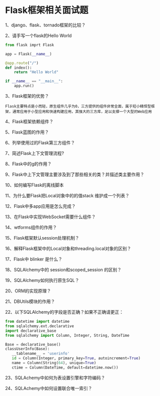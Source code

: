 # Flask框架相关面试题



1、django、flask、tornado框架的比较？

2、请手写一个flask的Hello World

```python
from flask imprt Flask

app = Flask(__name__)

@app.route("/")
def index():
    return "Hello World"

if __name__ == "__main__":
    app.run()
```



3、Flask框架的优势？
```
Flask主要特点是小而轻，原生组件几乎为0，三方提供的组件非常全面，属于短小精悍型框架，通常应用于小型应用和快速构建应用，其强大的三方库，足以支撑一个大型的Web应用
```


4、Flask框架依赖组件？

5、Flask蓝图的作用？

6、列举使用过的Flask第三方组件？

7、简述Flask上下文管理流程?

8、Flask中的g的作用？

9、Flask中上下文管理主要涉及到了那些相关的类？并描述类主要作用？

10、如何编写Flask的离线脚本

11、为什么要Flask把Local对象中的的值stack 维护成一个列表？

12、Flask中多app应用是怎么完成？

13、在Flask中实现WebSocket需要什么组件？

14、wtforms组件的作用？

15、Flask框架默认session处理机制？

16、解释Flask框架中的Local对象和threading.local对象的区别？

17、Flask中 blinker 是什么？

18、SQLAlchemy中的 session和scoped_session 的区别？

19、SQLAlchemy如何执行原生SQL？

20、ORM的实现原理？

21、DBUtils模块的作用？

22、以下SQLAlchemy的字段是否正确？如果不正确请更正：

```python
from datetime import datetime
from sqlalchemy.ext.declarative
import declarative_base
from sqlalchemy import Column, Integer, String, DateTime

Base = declarative_base()
classUserInfo(Base):
   __tablename__ = 'userinfo'
   id = Column(Integer, primary_key=True, autoincrement=True)
   name = Column(String(64), unique=True)
   ctime = Column(DateTime, default=datetime.now())

```

23、SQLAchemy中如何为表设置引擎和字符编码？

24、SQLAchemy中如何设置联合唯一索引？

